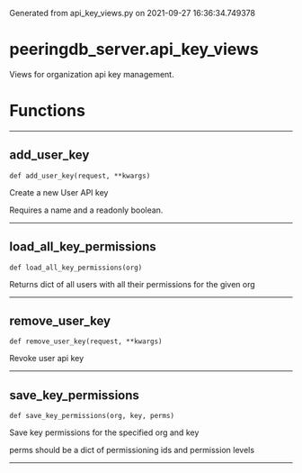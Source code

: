 Generated from api_key_views.py on 2021-09-27 16:36:34.749378

# peeringdb_server.api_key_views

Views for organization api key management.

# Functions
---

## add_user_key
`def add_user_key(request, **kwargs)`

Create a new User API key

Requires a name and a readonly boolean.

---
## load_all_key_permissions
`def load_all_key_permissions(org)`

Returns dict of all users with all their permissions for
the given org

---
## remove_user_key
`def remove_user_key(request, **kwargs)`

Revoke user api key

---
## save_key_permissions
`def save_key_permissions(org, key, perms)`

Save key permissions for the specified org and key

perms should be a dict of permissioning ids and permission levels

---